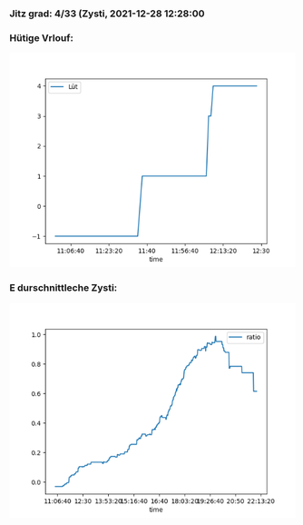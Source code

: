### Jitz grad: 4/33 (Zysti, 2021-12-28 12:28:00

### Hütige Vrlouf:
![Graph](Today.png)

### E durschnittleche Zysti:
![Graph](Zysti.png)